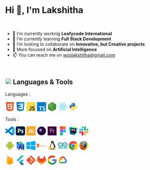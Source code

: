 ### <h1 > Hi 👋, I'm Lakshitha </h1>
<br>




- 🔭 I'm currently worknig **Leafycode International**
- 🌱 I’m currently learning **Full Stack Development**
- 💞️ I’m looking to collaborate on **Innovative, but Creative projects**
- 🎯 More focused on **Artificial Intelligence**
- 📫 You can reach me on wpslakshitha@gmail.com

<br>

## <img style="height: 20px; width: 20px;" src="https://img.icons8.com/color/48/000000/settings--v1.png"/> Languages & Tools

<p>

Languages :
	<br><br>
<img src="https://raw.githubusercontent.com/devicons/devicon/master/icons/html5/html5-original.svg" alt="html5" width="30" height="30"> 
<img src="https://raw.githubusercontent.com/devicons/devicon/master/icons/css3/css3-original.svg" alt="css3"  width="30" height="30"> 
<img src="https://raw.githubusercontent.com/devicons/devicon/master/icons/javascript/javascript-original.svg" alt="javascript"  width="30" height="30"> 
<img src="https://github.com/devicons/devicon/blob/master/icons/typescript/typescript-original.svg" alt="typescript"  width="30" height="30"> 
<img src="https://github.com/devicons/devicon/blob/master/icons/nodejs/nodejs-original.svg" alt="nodejs" width="30" height="30">
<img src="https://github.com/devicons/devicon/blob/master/icons/react/react-original.svg" alt="react" width="30" height="30">
<img src="https://raw.githubusercontent.com/devicons/devicon/master/icons/python/python-original.svg" alt="python" width="30" height="30"> 

</p>

Tools :
<br>
<p>
<img src="https://github.com/devicons/devicon/blob/master/icons/vscode/vscode-original.svg" alt="vscode" width="30" height="30">
<img src="https://raw.githubusercontent.com/devicons/devicon/master/icons/photoshop/photoshop-plain.svg" alt="photoshop" width="30" height="30"> 
<img src="https://raw.githubusercontent.com/devicons/devicon/master/icons/illustrator/illustrator-plain.svg" alt="illustrator" width="30" height="30">
<img src="https://github.com/devicons/devicon/blob/master/icons/aftereffects/aftereffects-original.svg" alt="aftereffects" width="30" height="30">
<img src="https://github.com/devicons/devicon/blob/master/icons/premierepro/premierepro-original.svg" alt="premierepro" width="30" height="30">
<img src="https://github.com/devicons/devicon/blob/master/icons/figma/figma-original.svg" alt="figma" width="30" height="30">
<img src="https://github.com/devicons/devicon/blob/master/icons/webstorm/webstorm-original.svg" alt="webstorm" width="30" height="30">
<img src="https://github.com/devicons/devicon/blob/master/icons/slack/slack-original.svg" alt="slack" width="30" height="30">
</p>
	
<p>
<img src="https://raw.githubusercontent.com/devicons/devicon/master/icons/android/android-original.svg" alt="android" width="30" height="30"> 
<img src="https://raw.githubusercontent.com/devicons/devicon/master/icons/androidstudio/androidstudio-original.svg" alt="androidstudio" width="30" height="30"> 
<img src="https://raw.githubusercontent.com/devicons/devicon/master/icons/windows8/windows8-original.svg" alt="windows8" width="30" height="30"> 
<img src="https://raw.githubusercontent.com/devicons/devicon/master/icons/ubuntu/ubuntu-plain-wordmark.svg" alt="ubuntu" width="30" height="30"> 
<img src="https://raw.githubusercontent.com/devicons/devicon/master/icons/linux/linux-original.svg" alt="linux" width="30" height="30"> 
<img src="https://raw.githubusercontent.com/devicons/devicon/master/icons/arduino/arduino-original-wordmark.svg" alt="arduino" width="30" height="30"> 
<img src="https://raw.githubusercontent.com/devicons/devicon/master/icons/chrome/chrome-original.svg" alt="chrome" width="30" height="30"> 
<img src="https://raw.githubusercontent.com/devicons/devicon/master/icons/firefox/firefox-original.svg" alt="firefox" width="30" height="30"> 
</p>

<p>
<img src="https://raw.githubusercontent.com/devicons/devicon/master/icons/firebase/firebase-plain.svg" alt="firebase" width="30" height="30"> 
<img src="https://raw.githubusercontent.com/devicons/devicon/master/icons/flutter/flutter-original.svg" alt="flutter" width="30" height="30"> 
<img src="https://raw.githubusercontent.com/devicons/devicon/master/icons/git/git-original.svg" alt="git" width="30" height="30"> 
<img src="https://raw.githubusercontent.com/devicons/devicon/master/icons/gitlab/gitlab-original.svg" alt="gitlab" width="30" height="30">  
<img src="https://raw.githubusercontent.com/devicons/devicon/master/icons/google/google-original.svg" alt="google" width="30" height="30"> 
<img src="https://raw.githubusercontent.com/devicons/devicon/master/icons/googlecloud/googlecloud-original.svg" alt="googlecloud" width="30" height="30">
</p>
<br/>




